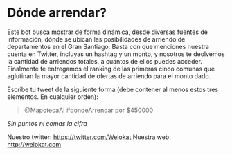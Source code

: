 # Dónde arrendar?
Este bot busca mostrar de forma dinámica, desde diversas fuentes de información, dónde se ubican las posibilidades de arriendo de departamentos en el Gran Santiago. Basta con que menciones nuestra cuenta en Twitter, incluyas un hashtag y un monto, y nosotros te deolvemos la cantidad de arriendos totales, a cuantos de ellos puedes acceder. Finalmente te entregamos el ranking de las primeras cinco comunas que aglutinan la mayor cantidad de ofertas de arriendo para el monto dado. 

Escribe tu tweet de la siguiente forma (debe contener al menos estos tres elementos. En cualquier orden):

> @MapotecaAi #dondeArrendar por $450000

*Sin puntos ni comas la cifra*

Nuestro twitter: https://twitter.com/Welokat
Nuestra web: http://welokat.com